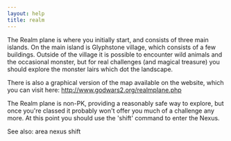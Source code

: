 ```yaml
---
layout: help
title: realm
---
```


The Realm plane is where you initially start, and consists of three main 
islands.  On the main island is Glyphstone village, which consists of a few 
buildings.  Outside of the village it is possible to encounter wild animals 
and the occasional monster, but for real challenges (and magical treasure) 
you should explore the monster lairs which dot the landscape.

There is also a graphical version of the map available on the website, which 
you can visit here: http://www.godwars2.org/realmplane.php

The Realm plane is non-PK, providing a reasonably safe way to explore, but 
once you're classed it probably won't offer you much of a challenge any more.
At this point you should use the 'shift' command to enter the Nexus.

See also: area nexus shift
